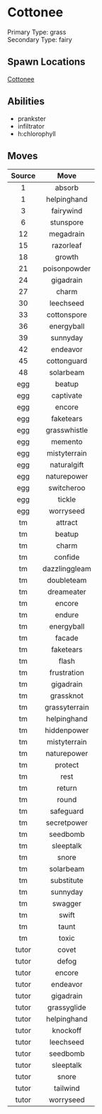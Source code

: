 # Cottonee  
Primary Type: grass  
Secondary Type: fairy  
  
## Spawn Locations  
[Cottonee](/data/spawn_presets/cottonee.md)  
  
## Abilities  
  * prankster
  * infiltrator
  * h:chlorophyll
  
  
## Moves  
  
| Source | Move |  
|:---:|:---:|  
| 1 | absorb |  
| 1 | helpinghand |  
| 3 | fairywind |  
| 6 | stunspore |  
| 12 | megadrain |  
| 15 | razorleaf |  
| 18 | growth |  
| 21 | poisonpowder |  
| 24 | gigadrain |  
| 27 | charm |  
| 30 | leechseed |  
| 33 | cottonspore |  
| 36 | energyball |  
| 39 | sunnyday |  
| 42 | endeavor |  
| 45 | cottonguard |  
| 48 | solarbeam |  
| egg | beatup |  
| egg | captivate |  
| egg | encore |  
| egg | faketears |  
| egg | grasswhistle |  
| egg | memento |  
| egg | mistyterrain |  
| egg | naturalgift |  
| egg | naturepower |  
| egg | switcheroo |  
| egg | tickle |  
| egg | worryseed |  
| tm | attract |  
| tm | beatup |  
| tm | charm |  
| tm | confide |  
| tm | dazzlinggleam |  
| tm | doubleteam |  
| tm | dreameater |  
| tm | encore |  
| tm | endure |  
| tm | energyball |  
| tm | facade |  
| tm | faketears |  
| tm | flash |  
| tm | frustration |  
| tm | gigadrain |  
| tm | grassknot |  
| tm | grassyterrain |  
| tm | helpinghand |  
| tm | hiddenpower |  
| tm | mistyterrain |  
| tm | naturepower |  
| tm | protect |  
| tm | rest |  
| tm | return |  
| tm | round |  
| tm | safeguard |  
| tm | secretpower |  
| tm | seedbomb |  
| tm | sleeptalk |  
| tm | snore |  
| tm | solarbeam |  
| tm | substitute |  
| tm | sunnyday |  
| tm | swagger |  
| tm | swift |  
| tm | taunt |  
| tm | toxic |  
| tutor | covet |  
| tutor | defog |  
| tutor | encore |  
| tutor | endeavor |  
| tutor | gigadrain |  
| tutor | grassyglide |  
| tutor | helpinghand |  
| tutor | knockoff |  
| tutor | leechseed |  
| tutor | seedbomb |  
| tutor | sleeptalk |  
| tutor | snore |  
| tutor | tailwind |  
| tutor | worryseed |  
  
